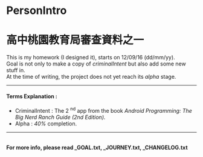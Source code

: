# PersonIntro

<h1>高中桃園教育局審查資料之一</h1>

This is my homework (I designed it), starts on 12/09/16 (dd/mm/yy). <br>
Goal is not only to make a copy of <i>criminalIntent</i> but also add some new stuff in. <br>
At the time of writing, the project does not yet reach its <em>alpha</em> stage. <br>

<hr>

<h4>Terms Explanation :</h4>

<ul>
	<li>CriminalIntent : The 2 <sup>nd</sup> app from the book <em><cite>Android Programming: The Big Nerd Ranch Guide (2nd Edition).</cite></em></li>
	<li>Alpha : <em>40%</em> completion.</li>
</ul>

<hr>
<br>
<strong> For more info, please read _GOAL.txt, _JOURNEY.txt, _CHANGELOG.txt </strong>
